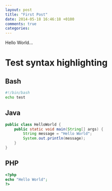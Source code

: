 ```yaml
---
layout: post
title: "First Post"
date: 2014-05-18 16:46:18 +0100
comments: true
categories: 
---
```


Hello World...

# Test syntax highlighting

## Bash

```bash
#!/bin/bash
echo test
```

## Java

```java
public class HelloWorld {
	public static void main(String[] args) {
		String message = "Hello World";
		System.out.println(message);
	}
}
```

## PHP

```php
<?php
echo "Hello World";
?>
```